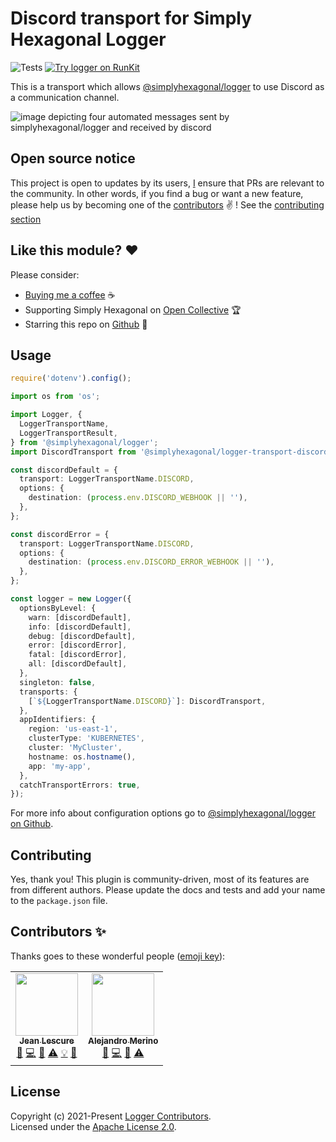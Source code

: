 # Discord transport for Simply Hexagonal Logger
![Tests](https://github.com/simplyhexagonal/logger-transport-discord/workflows/tests/badge.svg)
[![Try logger on RunKit](https://badge.runkitcdn.com/@simplyhexagonal/logger.svg)](https://npm.runkit.com/@simplyhexagonal/logger)

This is a transport which allows [@simplyhexagonal/logger](https://github.com/simplyhexagonal/logger) to use Discord as a communication channel.

![image depicting four automated messages sent by simplyhexagonal/logger and received by discord](https://raw.githubusercontent.com/simplyhexagonal/logger-transport-discord/main/assets/logger-transport-discord-output-example.png)

## Open source notice

This project is open to updates by its users, [I](https://github.com/jeanlescure) ensure that PRs are relevant to the community.
In other words, if you find a bug or want a new feature, please help us by becoming one of the
[contributors](#contributors-) ✌️ ! See the [contributing section](#contributing)

## Like this module? ❤

Please consider:

- [Buying me a coffee](https://www.buymeacoffee.com/jeanlescure) ☕
- Supporting Simply Hexagonal on [Open Collective](https://opencollective.com/simplyhexagonal) 🏆
- Starring this repo on [Github](https://github.com/simplyhexagonal/logger-transport-discord) 🌟

## Usage

```ts
require('dotenv').config();

import os from 'os';

import Logger, {
  LoggerTransportName,
  LoggerTransportResult,
} from '@simplyhexagonal/logger';
import DiscordTransport from '@simplyhexagonal/logger-transport-discord';

const discordDefault = {
  transport: LoggerTransportName.DISCORD,
  options: {
    destination: (process.env.DISCORD_WEBHOOK || ''),
  },
};

const discordError = {
  transport: LoggerTransportName.DISCORD,
  options: {
    destination: (process.env.DISCORD_ERROR_WEBHOOK || ''),
  },
};

const logger = new Logger({
  optionsByLevel: {
    warn: [discordDefault],
    info: [discordDefault],
    debug: [discordDefault],
    error: [discordError],
    fatal: [discordError],
    all: [discordDefault],
  },
  singleton: false,
  transports: {
    [`${LoggerTransportName.DISCORD}`]: DiscordTransport,
  },
  appIdentifiers: {
    region: 'us-east-1',
    clusterType: 'KUBERNETES',
    cluster: 'MyCluster',
    hostname: os.hostname(),
    app: 'my-app',
  },
  catchTransportErrors: true,
});
```

For more info about configuration options go to [@simplyhexagonal/logger on Github](https://github.com/simplyhexagonal/logger).

## Contributing

Yes, thank you! This plugin is community-driven, most of its features are from different authors.
Please update the docs and tests and add your name to the `package.json` file.

## Contributors ✨

Thanks goes to these wonderful people ([emoji key](https://allcontributors.org/docs/en/emoji-key)):

<!-- ALL-CONTRIBUTORS-LIST:START - Do not remove or modify this section -->
<!-- prettier-ignore-start -->
<!-- markdownlint-disable -->
<table>
  <tr>
    <td align="center"><a href="https://jeanlescure.cr"><img src="https://avatars2.githubusercontent.com/u/3330339?v=4" width="100px;" alt=""/><br /><sub><b>Jean Lescure</b></sub></a><br /><a href="#maintenance-jeanlescure" title="Maintenance">🚧</a> <a href="https://github.com/simplyhexagonal/logger-transport-discord/commits?author=jeanlescure" title="Code">💻</a> <a href="#userTesting-jeanlescure" title="User Testing">📓</a> <a href="https://github.com/simplyhexagonal/logger-transport-discord/commits?author=jeanlescure" title="Tests">⚠️</a> <a href="#example-jeanlescure" title="Examples">💡</a> <a href="https://github.com/simplyhexagonal/logger-transport-discord/commits?author=jeanlescure" title="Documentation">📖</a></td>
    <td align="center"><a href="https://github.com/2huBrulee"><img src="https://avatars.githubusercontent.com/u/29010617?v=4" width="100px;" alt=""/><br /><sub><b>Alejandro Merino</b></sub></a><br /><a href="#maintenance-2huBrulee" title="Maintenance">🚧</a> <a href="https://github.com/simplyhexagonal/logger-transport-discord/commits?author=2huBrulee" title="Code">💻</a> <a href="#userTesting-2huBrulee" title="User Testing">📓</a> <a href="https://github.com/simplyhexagonal/logger-transport-discord/commits?author=2huBrulee" title="Tests">⚠️</a></td>
  </tr>
</table>

<!-- markdownlint-enable -->
<!-- prettier-ignore-end -->
<!-- ALL-CONTRIBUTORS-LIST:END -->
## License

Copyright (c) 2021-Present [Logger Contributors](https://github.com/simplyhexagonal/logger-transport-discord/#contributors-).<br/>
Licensed under the [Apache License 2.0](https://www.apache.org/licenses/LICENSE-2.0).